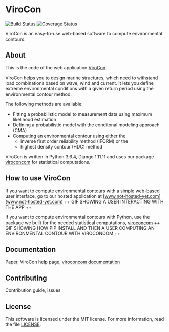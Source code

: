 # ViroCon

[![Build Status](https://travis-ci.org/ahaselsteiner/virocon.svg?branch=master)](https://travis-ci.org/ahaselsteiner/virocon)
[![Coverage Status](https://coveralls.io/repos/github/ahaselsteiner/virocon/badge.svg?branch=master&service=github)](https://coveralls.io/github/ahaselsteiner/virocon?branch=master)

ViroCon is an easy-to-use web-based software to compute environmental contours.

## About
This is the code of the web application [ViroCon](www.not-hosted-yet.com).

ViroCon helps you to design marine structures, which need to withstand load 
combinations based on wave, wind and current. It lets you define extreme 
environmental conditions with a given return period using the environmental 
contour method.

The following methods are available:
* Fitting a probabilistic model to measurement data using maximum likelihood
estimation
* Defining a probabilistic model with the conditonal modeling approach (CMA) 
* Computing an environmental contour using either the
  * inverse first order reliability method (IFORM) or the
  * highest density contour (HDC) method

ViroCon is written in Python 3.6.4, Django 1.11.11 and uses our package
[viroconcom](https://github.com/ahaselsteiner/viroconcom) for 
statistical computations.

## How to use ViroCon

If you want to compute environmental contours with a simple web-based user 
interface, go to our hosted application at 
[www.not-hosted-yet.com](www.not-hosted-yet.com)
++ GIF SHOWING A USER INTERACTING WITH THE APP ++

If you want to compute environmental contours with Python, use the package we 
built for the needed statistical computations, [viroconcom](https://github.com/ahaselsteiner/viroconcom)
++ GIF SHOWING HOW PIP INSTALL AND THEN A USER COMPUTING AN ENVIRONMENTAL CONTOUR 
WITH VIROCONCOM ++


## Documentation
Paper, ViroCon help page, [viroconcom documentation](https://ahaselsteiner.github.io/virocon/)

## Contributing
Contribution guide, issues

## License
This software is licensed under the MIT license. For more information, read the 
file [LICENSE](https://github.com/ahaselsteiner/virocon/blob/master/LICENSE).
